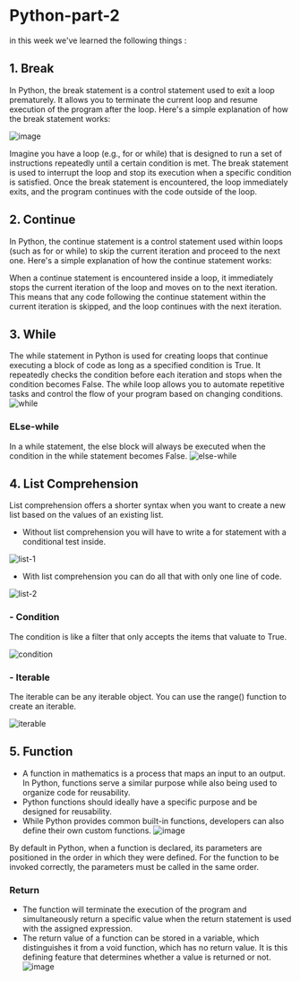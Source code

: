 # Python-part-2

in this week we've learned the following things :

## 1. Break
In Python, the break statement is a control statement used to exit a loop prematurely. It allows you to terminate the current loop and resume execution of the program after the loop. Here's a simple explanation of how the break statement works:

![image](https://github.com/pritaaa/Python-part-2/assets/96106020/2eb4412f-a88c-4a2d-b335-c1ce46af7b23)


Imagine you have a loop (e.g., for or while) that is designed to run a set of instructions repeatedly until a certain condition is met. The break statement is used to interrupt the loop and stop its execution when a specific condition is satisfied. Once the break statement is encountered, the loop immediately exits, and the program continues with the code outside of the loop.

## 2. Continue
In Python, the continue statement is a control statement used within loops (such as for or while) to skip the current iteration and proceed to the next one. Here's a simple explanation of how the continue statement works:



When a continue statement is encountered inside a loop, it immediately stops the current iteration of the loop and moves on to the next iteration. This means that any code following the continue statement within the current iteration is skipped, and the loop continues with the next iteration.

## 3. While
The while statement in Python is used for creating loops that continue executing a block of code as long as a specified condition is True. It repeatedly checks the condition before each iteration and stops when the condition becomes False. The while loop allows you to automate repetitive tasks and control the flow of your program based on changing conditions.
![while](https://github.com/pritaaa/Python-part-2/assets/96106020/51a6d3df-27aa-4ac8-a961-b308e1f8b4b7)

### ELse-while
In a while statement, the else block will always be executed when the condition in the while statement becomes False.
![else-while](https://github.com/pritaaa/Python-part-2/assets/96106020/f1b5e388-7342-4731-81b5-aa11bcb26e73)

## 4. List Comprehension
List comprehension offers a shorter syntax when you want to create a new list based on the values of an existing list.
-	Without list comprehension you will have to write a for statement with a conditional test inside.
  
![list-1](https://github.com/pritaaa/Python-part-2/assets/96106020/35e496b9-dced-4d95-8ae2-e9c9ac6933f8)

-	With list comprehension you can do all that with only one line of code.
  
![list-2](https://github.com/pritaaa/Python-part-2/assets/96106020/503a6726-0049-4192-b1ea-602902a4376b)

### - Condition
The condition is like a filter that only accepts the items that valuate to True.

![condition](https://github.com/pritaaa/Python-part-2/assets/96106020/cea88c7d-2687-45d3-9517-377bc9acf1d4)

### - Iterable
The iterable can be any iterable object. You can use the range() function to create an iterable.

![iterable](https://github.com/pritaaa/Python-part-2/assets/96106020/b08f19f0-1b9d-4a26-bc82-41e9c86306b5)


## 5. Function
- A function in mathematics is a process that maps an input to an output. In Python, functions serve a similar purpose while also being used to organize code for reusability.
- Python functions should ideally have a specific purpose and be designed for reusability.
- While Python provides common built-in functions, developers can also define their own custom functions.
![image](https://github.com/pritaaa/Python-part-2/assets/96106020/e399a58f-9fe0-4774-9465-b66c706ff5f0)

By default in Python, when a function is declared, its parameters are positioned in the order in which they were defined. For the function to be invoked correctly, the parameters must be called in the same order.

### Return
-	The function will terminate the execution of the program and simultaneously return a specific value when the return statement is used with the assigned expression.
-	The return value of a function can be stored in a variable, which distinguishes it from a void function, which has no return value. It is this defining feature that determines whether a value is returned or not.
![image](https://github.com/pritaaa/Python-part-2/assets/96106020/d03f22bb-19f9-4fa6-82c9-92e4c7ca261f)

